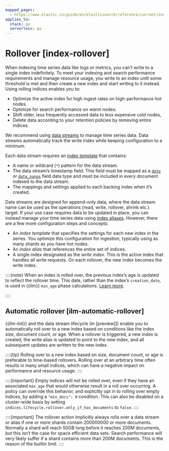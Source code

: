 ```yaml
---
mapped_pages:
  - https://www.elastic.co/guide/en/elasticsearch/reference/current/index-rollover.html
applies_to:
  stack: ga
  serverless: ga
---
```


# Rollover [index-rollover]

When indexing time series data like logs or metrics, you can’t write to a single index indefinitely. To meet your indexing and search performance requirements and manage resource usage, you write to an index until some threshold is met and then create a new index and start writing to it instead. Using rolling indices enables you to:

* Optimize the active index for high ingest rates on high-performance *hot* nodes.
* Optimize for search performance on *warm* nodes.
* Shift older, less frequently accessed data to less expensive *cold* nodes,
* Delete data according to your retention policies by removing entire indices.

We recommend using [data streams](https://www.elastic.co/docs/api/doc/elasticsearch/operation/operation-indices-create-data-stream) to manage time series data. Data streams automatically track the write index while keeping configuration to a minimum.

Each data stream requires an [index template](../../data-store/templates.md) that contains:

* A name or wildcard (`*`) pattern for the data stream.
* The data stream’s timestamp field. This field must be mapped as a [`date`](elasticsearch://docs/reference/elasticsearch/mapping-reference/date.md) or [`date_nanos`](elasticsearch://docs/reference/elasticsearch/mapping-reference/date_nanos.md) field data type and must be included in every document indexed to the data stream.
* The mappings and settings applied to each backing index when it’s created.

Data streams are designed for append-only data, where the data stream name can be used as the operations (read, write, rollover, shrink etc.) target. If your use case requires data to be updated in place, you can instead manage your time series data using [index aliases](../../data-store/aliases.md). However, there are a few more configuration steps and concepts:

* An *index template* that specifies the settings for each new index in the series. You optimize this configuration for ingestion, typically using as many shards as you have hot nodes.
* An *index alias* that references the entire set of indices.
* A single index designated as the *write index*. This is the active index that handles all write requests. On each rollover, the new index becomes the write index.

::::{note} 
When an index is rolled over, the previous index’s age is updated to reflect the rollover time. This date, rather than the index’s `creation_date`, is used in {{ilm}} `min_age` phase calculations. [Learn more](../../../troubleshoot/elasticsearch/index-lifecycle-management-errors.md#min-age-calculation).

::::



## Automatic rollover [ilm-automatic-rollover] 

{{ilm-init}} and the data stream lifecycle (in [preview]]) enable you to automatically roll over to a new index based on conditions like the index size, document count, or age. When a rollover is triggered, a new index is created, the write alias is updated to point to the new index, and all subsequent updates are written to the new index.

::::{tip} 
Rolling over to a new index based on size, document count, or age is preferable to time-based rollovers. Rolling over at an arbitrary time often results in many small indices, which can have a negative impact on performance and resource usage.
::::


::::{important} 
Empty indices will not be rolled over, even if they have an associated `max_age` that would otherwise result in a roll over occurring. A policy can override this behavior, and explicitly opt in to rolling over empty indices, by adding a `"min_docs": 0` condition. This can also be disabled on a cluster-wide basis by setting `indices.lifecycle.rollover.only_if_has_documents` to `false`.
::::


::::{important} 
The rollover action implicitly always rolls over a data stream or alias if one or more shards contain 200000000 or more documents. Normally a shard will reach 50GB long before it reaches 200M documents, but this isn’t the case for space efficient data sets. Search performance will very likely suffer if a shard contains more than 200M documents. This is the reason of the builtin limit.
::::


